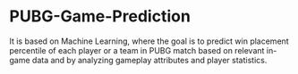 # PUBG-Game-Prediction
It is based on Machine Learning, where the goal is to predict win placement percentile of each player or a team in PUBG match based on relevant in-game data and by analyzing gameplay attributes and player statistics.
